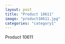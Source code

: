 ```yaml
---
layout: post
title: "Product 10611"
image: "product10611.jpg"
categories: "category1"
---
```

Product 10611
